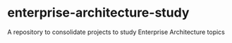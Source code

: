 # enterprise-architecture-study
A repository to consolidate projects to study Enterprise Architecture topics
